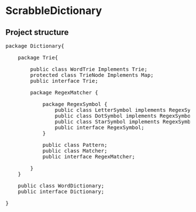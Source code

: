 # ScrabbleDictionary


## Project structure ##

<pre>
package Dictionary{
    
    package Trie{
        
        public class WordTrie Implements Trie;
        protected class TrieNode Implements Map<Character, TrieNode>;
        public interface Trie;
        
        package RegexMatcher {
        
            package RegexSymbol {
                public class LetterSymbol implements RegexSymbol;
                public class DotSymbol implements RegexSymbol;
                public class StarSymbol implements RegexSymbol;
                public interface RegexSymbol;
            }
            
            public class Pattern;
            public class Matcher;
            public interface RegexMatcher;
             
        }
    }
    
    public class WordDictionary;
    public interface Dictionary;
    
}
</pre>
